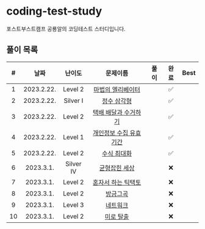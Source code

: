 # coding-test-study

포스트부스트캠프 공룡알의 코딩테스트 스터디입니다.

## 풀이 목록

| **#** 	|  **날짜**  	| **난이도** 	|                                        **문제이름**                                        	| **풀이** 	| **완료** 	| **Best** 	|
|:-----:	|:----------:	|:----------:	|:------------------------------------------------------------------------------------------:	|:--------:	|:--------:	|:--------:	|
|   1   	| 2023.2.22. 	|   Level 2  	|    [마법의 엘리베이터](https://school.programmers.co.kr/learn/courses/30/lessons/148653)   	|          	|     ✅    	|          	|
|   2   	| 2023.2.22. 	|  Silver I  	|                     [정수 삼각형](https://www.acmicpc.net/problem/1932)                   	|          	|     ✅    	|          	|
|   3   	| 2023.2.22. 	|   Level 2  	|  [택배 배달과 수거하기](https://school.programmers.co.kr/learn/courses/30/lessons/150369)  	|          	|     ✅    	|          	|
|   4   	| 2023.2.22. 	|   Level 1  	| [개인정보 수집 유효기간](https://school.programmers.co.kr/learn/courses/30/lessons/150370) 	|          	|     ✅    	|          	|
|   5   	| 2023.2.22. 	|   Level 2  	|       [수식 최대화](https://school.programmers.co.kr/learn/courses/30/lessons/67257)       	|          	|     ✅    	|          	
|   6   	| 2023.3.1. 	|   Silver IV  	|                  [균형잡힌 세상](https://www.acmicpc.net/problem/4949)                 	|          	|     ❌    	|          	|
|   7   	| 2023.3.1. 	|  Level 2  	|   [혼자서 하는 틱택토](https://school.programmers.co.kr/learn/courses/30/lessons/160585) 	|          	|     ❌    	|          	|
|   8   	| 2023.3.1. 	|   Level 2  	|       [방금그곡](https://school.programmers.co.kr/learn/courses/30/lessons/17683)      	|          	|     ❌    	|          	|
|   9   	| 2023.3.1. 	|   Level 3  	|          [네트워크](https://school.programmers.co.kr/learn/courses/30/lessons/43162) 	   |          	|     ❌    	|          	|
|   10   	| 2023.3.1. 	|   Level 2  	|   [미로 탈출](https://school.programmers.co.kr/learn/courses/30/lessons/159993)       	|          	|     ❌    	|          	|

